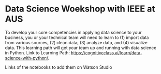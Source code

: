 # Data Science Woekshop with IEEE at AUS
To develop your core competencies in applying data science to your business, you or your technical team will need to learn to (1) import data from various sources, (2) clean data, (3) analyze data, and (4) visualize data. This learning path will get your team up and running with data science in Python.  Link to Learning Path: https://cognitiveclass.ai/learn/data-science-with-python/. 

Links of the notebooks to add them on Watson Studio
